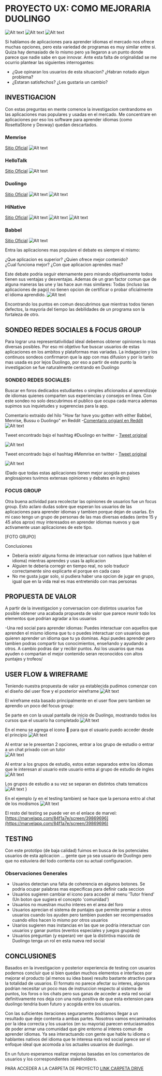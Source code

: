 # PROYECTO UX: COMO MEJORARIA DUOLINGO
![Alt text](https://github.com/minimalista12/Proyecto-Final/blob/master/imagenes/1_F7pKhJKNU88fG6jlSCMpDQ.png?raw=true " ")  ![Alt text](https://github.com/minimalista12/Proyecto-Final/blob/master/imagenes/unnamed_p54v.png?raw=true " ") ![Alt text](https://github.com/minimalista12/Proyecto-Final/blob/master/imagenes/duo.png?raw=true " ")



Si hablamos de aplicaciones para aprender idiomas el mercado nos ofrece muchas opciones, pero esta variedad de programas es muy similar entre si. Quiza hay demasiado de lo mismo pero ya llegaron a un punto donde parece que nadie sabe en que innovar. Ante esta falta de originalidad se me ocurrio plantear las siguientes interrogantes:

* ¿Que opinaran los usuarios de esta situacion? ¿Habran notado algun problema?
* ¿Estaran satisfechos?  ¿Les gustaria un cambio?
  
  

## INVESTIGACION
Con estas preguntas en mente comence la investigacion centrandome en las aplicaciones mas populares y usadas en el mercado. Me concentrare en aplicaciones por eso los software para aprender idiomas (como RosettaStone y Dexway) quedan descartados. 


### Memrise 
 [Sitio Oficial](https://www.memrise.com/)
![Alt text](https://github.com/minimalista12/Proyecto-Final/blob/master/imagenes/memrise.png?raw=true " ")

### HelloTalk 
 [Sitio Oficial](https://www.hellotalk.com/)
![Alt text](https://github.com/minimalista12/Proyecto-Final/blob/master/imagenes/Hellotalk1.png?raw=true " ")

### Duolingo 
 [Sitio Oficial](https://www.duolingo.com/)
![Alt text](https://github.com/minimalista12/Proyecto-Final/blob/master/imagenes/Duolingo1.png?raw=true " ")
![Alt text](https://github.com/minimalista12/Proyecto-Final/blob/master/imagenes/Duolingo2.png?raw=true " ")


### HiNative
 [Sitio Oficial](https://hinative.com/es-MX)
![Alt text](https://github.com/minimalista12/Proyecto-Final/blob/master/imagenes/Hinative1.png?raw=true " ")
![Alt text](https://github.com/minimalista12/Proyecto-Final/blob/master/imagenes/Hinative2.png?raw=true " ")
![Alt text](https://github.com/minimalista12/Proyecto-Final/blob/master/imagenes/Hinative3.png?raw=true " ")


### Babbel
 [Sitio Oficial](https://www.babbel.com/)
![Alt text](https://github.com/minimalista12/Proyecto-Final/blob/master/imagenes/babbel.png?raw=true " ")




Entra las aplicaciones mas populare el debate es siempre el mismo:

¿Que aplicacion es superior?  ¿Quien ofrece mejor contenido?  
¿Cual funciona mejor?  ¿Con que aplicacion aprendes mas?

Este debate podria seguir eternamente pero mirando objetivamente todos tienen sus ventajas y desventajas. Ademas de un gran factor comun que de alguna maneras las une y las hace aun mas similares: 
Todas (incluso las aplicaciones de pago) no tienen opcion de certificar o probar oficialmente el idioma aprendido.
![Alt text](https://github.com/minimalista12/Proyecto-Final/blob/master/imagenes/2018-03-08-09-33-docs.google.com.png?raw=true " ")

Encontrando los puntos en comun descubrimos que mientras todos tienen defectos, la mayoria del tiempo las debilidades de un programa son la fortaleza de otro.


## SONDEO REDES SOCIALES & FOCUS GROUP 

Para lograr una representativilidad ideal debemos obtener opiniones lo mas diversas posibles. Por eso mi objetivo fue buscar usuarios de estas aplicaciones en los ambitos y plataformas mas variadas. La indagacion y los continuos sondeos confirmaron que la app con mas difusion y por lo tanto mas usada es por lejos Duolingo, por eso a partir de este punto la investigacion se fue naturalmente centrando en Duolingo



### SONDEO REDES SOCIALES: 
Buscar en foros dedicados estudiantes o simples aficionados al aprendizaje de idiomas quienes comparten sus experiencias y consejos en linea. Con este sondeo no solo descubrimos el publico que ocupa cada marca ademas supimos sus inquietudes y sugerencias para la app.

Comentario extraido del hilo "How far have you gotten with either Babbel, Menrise, Bussu o Duolingo" en Reddit -[Comentario origianl en Reddit](https://www.reddit.com/r/languagelearning/comments/6cpf44/how_far_have_you_gotten_with_either_duolingo_or/)
![Alt text](https://github.com/minimalista12/Proyecto-Final/blob/master/imagenes/2018-03-09-11-23-www.reddit.com.png?raw=true " ")

Tweet encontrado bajo el hashtag #Duolingo en twitter - [Tweet original](https://twitter.com/archer_liv/status/969697252376690689)

![Alt text](https://github.com/minimalista12/Proyecto-Final/blob/master/imagenes/2018-03-13-13-53-twitter.com.png?raw=true " ")

Tweet encontrado bajo el hashtag #Memrise en twitter - [Tweet original](https://twitter.com/trontsephore/status/941245600158318593)

![Alt text](https://github.com/minimalista12/Proyecto-Final/blob/master/imagenes/2018-03-13-20-56-twitter.com.png?raw=true " ")

(Dado que todas estas aplicaciones tienen mejor acogida en paises anglosajones tuvimos extensas opiniones y debates en ingles)



### FOCUS GROUP 

Otra buena actividad para recolectar las opiniones de usuarios fue un focus group. Esto aclaro dudas sobre que esperan los usuarios de las aplicaciones para aprender idiomas y tambien porque dejan de usarlas.  En mi caso tengo un grupo de personas de las mas diversas edades (entre 15 y 45 años aprox) muy interesados en aprender idiomas nuevos y que activamente usan aplicaciones de este tipo. 



[FOTO GRUPO] 

Conclusiones
+  Deberia existir alguna forma de interactuar con nativos (que hablen el idioma) mientras aprendes y usas la aplicacion
+  Alguien te deberia corregir en tiempo real, no solo traducir correctamente sino explicarte el porque en cada caso
+  No me gusta jugar solo, si pudiera haber una opcion de jugar en grupo, igual que en la vida real es mas entretenido con mas personas




## PROPUESTA DE VALOR 
A partir de la investigacion y conversacion con distintos usuarios fue posible obtener una acabada propuesta de valor que parece reunir todo los elementos que podrian agradar a los usuarios

-Una red social para aprender idiomas: Puedes interactuar con aquellos que aprenden el mismo idioma que tu o puedes interactuar con usuarios que quieren aprender un idioma que tu ya dominas. Aqui puedes aprender pero tambien podras compartir tus conocimientos, enseñando y ayudando a otros. A cambio podras dar y recibir puntos. Asi los usuarios que mas ayuden o compartan el mejor contenido seran reconocidos con altos puntajes y trofeos/



## USER FLOW & WIREFRAME
Teniendo nuestra propuesta de valor ya establecida pudimos comenzar con el diseño del user flow y el posterior wireframe 
![Alt text](https://github.com/minimalista12/Proyecto-Final/blob/master/imagenes/nuevo1.jpg?raw=true " ")


 El wireframe esta basado principalmente en el user flow pero tambien se aprendio un poco del focus group:
 
 Se parte en con la usual pantalla de inicio de Duolingo, mostrando todos los cursos que el usuario ha completado
 ![Alt text](https://github.com/minimalista12/Proyecto-Final/blob/master/imagenes/duo1.jpg?raw=true " ")
 
 En el menu se agrega el icono 💬 para que el usuario puedo acceder desde el principio
 ![Alt text](https://github.com/minimalista12/Proyecto-Final/blob/master/imagenes/duo2.jpg?raw=true " ")
 
 Al entrar se le presentan 2 opciones, entrar a los grupo de estudio o entrar a un chat privado con un tutor  
 ![Alt text](https://github.com/minimalista12/Proyecto-Final/blob/master/imagenes/duo3.jpg?raw=true " ") 
 
 Al entrar a los grupos de estudio, estos estan separados entre los idiomas que le interesan al usuario
 este usuario entra al grupo de estudio de ingles
 ![Alt text](https://github.com/minimalista12/Proyecto-Final/blob/master/imagenes/duo4.jpg?raw=true " ") 
 
 Los grupos de estudio a su vez se separan en distintos chats tematicos
 ![Alt text](https://github.com/minimalista12/Proyecto-Final/blob/master/imagenes/duo5.jpg?raw=true " ") }
 
 En el ejemplo (y en el testing tambien) se hace que la persona entro al chat de los modismos
 ![Alt text](https://github.com/minimalista12/Proyecto-Final/blob/master/imagenes/duo6.jpg?raw=true " ") 
 
El resto del testing se puede ver en el enlace de marvel: [https://marvelapp.com/84f1a7e/screen/39869696](https://marvelapp.com/84f1a7e/screen/39869696)





## TESTING 
Con este prototipo (de baja calidad) fuimos en busca de los potenciales usuarios de esta aplicacion ... gente que ya sea usuario de Duolingo pero que no estuviera del todo contenta con su actual configuracion. 

### Observaciones Generales

- Usuarios detectan una falta de coherencia en algunos botones. Se podria ocupar palabras mas especificas para definir cada seccion
- Usuarios sugieren cambiar el icono para acceder al menu 'Tutor friend' (Un boton que sugiera el concepto 'comunidad')
- Usuarios no muestran mucho interes en el area del foro 
- Usuarios aprecian el sistema de puntajes que permite premiar a otros usuarios cuando los ayuden pero tambien pueden ser recompensados   cuando ellos hacen lo mismo por otros usuarios 
- Usarios sugieren mas instancias en las que se podria interactuar con usuarios y ganar puntos (eventos especiales y juegos grupales)
- Usuarios preguntan (y esperan) ver que la distintiva mascota de Duolingo tenga un rol en esta nueva red social 


## CONCLUSIONES 

Basados en la investigacion y posterior experiencia de testing con usuarios podemos concluir que si bien quedan muchos elementos e interfaces por mejorar el producto (al menos su idea base) resulto bastante atractivo para la totalidad de usuarios. El formato no parece afectar su interes, algunos podrian necesitar un poco mas de instruccion respecto al sistema de puntos, los foros o los chats pero sus ganas de acceder a esta red social definitivamente nos deja con una nota positiva de que esta extension para duolingo tendria buen futuro y acogida entre los usuarios. 

Con las suficientes iteraciones seguramente podriamos llegar a un resultado que deje contenta a ambas partes. Nosotros vamos encaminados por la idea correcta y los usuarios (en su mayoria) parecen entuciasmados de poder armar una comunidad que gire entorno al interes comun de aprender idiomas. Ya sea interactuando con gente que hable tu idioma o hablantes nativos del idioma que te interesa esta red social parece ser el enfoque ideal que acomoda a los actuales usuarios de duolingo. 

En un futuro esperamos realizar mejoras basadas en los comentarios de usuarios y los correspondientes stakeholders. 

PARA ACCEDER A LA CARPETA DE PROYECTO  [LINK CARPETA DRIVE](https://drive.google.com/drive/folders/1XMHPcbe7SM0NZbfXUVZtRjpN4kwgKLoc)
